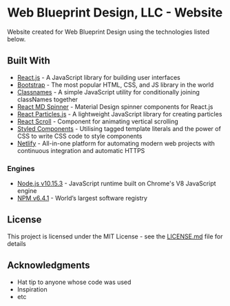 # Web Blueprint Design, LLC - Website

Website created for Web Blueprint Design using the technologies listed below.

## Built With

- [React.js](https://reactjs.org/) - A JavaScript library for building user interfaces
- [Bootstrap](https://getbootstrap.com/) - The most popular HTML, CSS, and JS library in the world
- [Classnames](https://www.npmjs.com/package/classnames) - A simple JavaScript utility for conditionally joining classNames together
- [React MD Spinner](https://github.com/tsuyoshiwada/react-md-spinner) - Material Design spinner components for React.js
- [React Particles.js](https://vincentgarreau.com/particles.js/) - A lightweight JavaScript library for creating particles
- [React Scroll](https://www.npmjs.com/package/react-scroll) - Component for animating vertical scrolling
- [Styled Components](https://www.styled-components.com/) - Utilising tagged template literals and the power of CSS to write CSS code to style components
- [Netlify](https://www.netlify.com/) - All-in-one platform for automating modern web projects with continuous integration and automatic HTTPS

### Engines

- [Node.js v10.15.3](https://nodejs.org/en/) - JavaScript runtime built on Chrome's V8 JavaScript engine
- [NPM v6.4.1](https://www.npmjs.com/) - World’s largest software registry

## License

This project is licensed under the MIT License - see the [LICENSE.md](LICENSE.md) file for details

## Acknowledgments

- Hat tip to anyone whose code was used
- Inspiration
- etc

